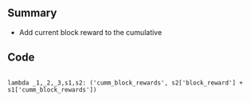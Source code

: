 ## Summary

- Add current block reward to the cumulative

## Code

<pre lang="python"><code>
lambda _1,_2,_3,s1,s2: ('cumm_block_rewards', s2['block_reward'] + s1['cumm_block_rewards'])
</code></pre>